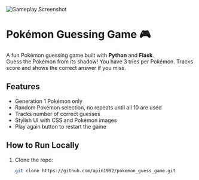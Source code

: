 ![Gameplay Screenshot](statci/images/screenshot.png)

# Pokémon Guessing Game 🎮

A fun Pokémon guessing game built with **Python** and **Flask**.  
Guess the Pokémon from its shadow! You have 3 tries per Pokémon. Tracks score and shows the correct answer if you miss.

## Features
- Generation 1 Pokémon only
- Random Pokémon selection, no repeats until all 10 are used
- Tracks number of correct guesses
- Stylish UI with CSS and Pokémon images
- Play again button to restart the game

## How to Run Locally
1. Clone the repo:
   ```bash
   git clone https://github.com/apin1992/pokemon_guess_game.git

